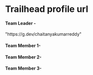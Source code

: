 <h1> Trailhead profile url</h1>
         <h4>Team Leader -</h4> <a>"https://g.dev/chaitanyakumarreddy"</a>
                   <h4>Team Member 1-</h4>
                            <h4>Team Member 2-</h4>
                                     <h4>Team Member 3-</h4>
